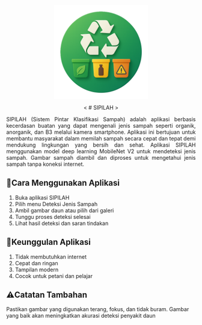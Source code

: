 <p align="center"><img src="logo.png" width="250" height="250" align="center"></p>

<p align="center">< # SIPILAH ></p>

 
<p align="justify"> SIPILAH (Sistem Pintar Klasifikasi Sampah) adalah aplikasi berbasis kecerdasan buatan yang dapat mengenali jenis sampah seperti organik, anorganik, dan B3 melalui kamera smartphone. Aplikasi ini bertujuan untuk membantu masyarakat dalam memilah sampah secara cepat dan tepat demi mendukung lingkungan yang bersih dan sehat. Aplikasi SIPILAH menggunakan model deep learning MobileNet V2 untuk mendeteksi jenis sampah. Gambar sampah diambil dan diproses untuk mengetahui jenis sampah tanpa koneksi internet.</p>

## 📖Cara Menggunakan Aplikasi
1. Buka aplikasi SIPILAH
2. Pilih menu Deteksi Jenis Sampah
3. Ambil gambar daun atau pilih dari galeri
4. Tunggu proses deteksi selesai
5. Lihat hasil deteksi dan saran tindakan

## 🚀Keunggulan Aplikasi
1. Tidak membutuhkan internet
2. Cepat dan ringan
3. Tampilan modern
4. Cocok untuk petani dan pelajar

## ⚠️Catatan Tambahan
Pastikan gambar yang digunakan terang, fokus, dan tidak buram. Gambar yang baik akan meningkatkan akurasi deteksi penyakit daun

